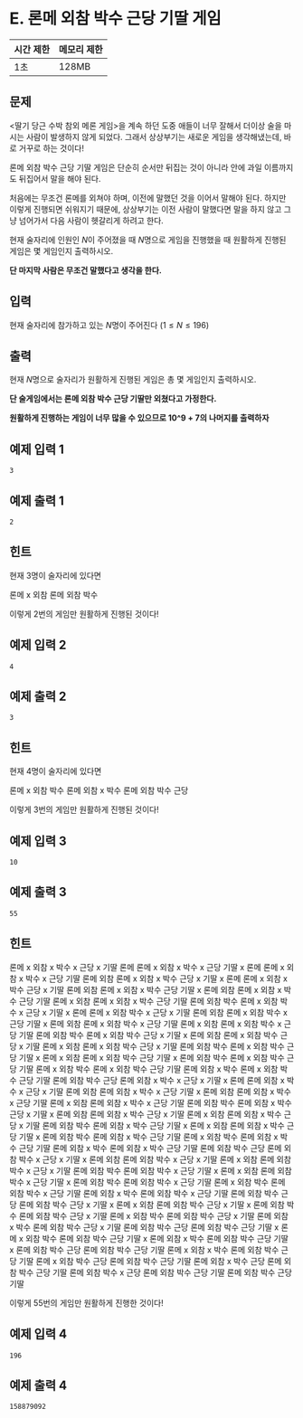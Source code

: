 # E. 론메 외참 박수 근당 기딸 게임

| 시간 제한 | 메모리 제한 |
| --- | --- |
| 1초 | 128MB |

## 문제

<딸기 당근 수박 참외 메론 게임>을 계속 하던 도중 애들이 너무 잘해서 더이상 술을 마시는 사람이 발생하지 않게 되었다. 
그래서 상상부기는 새로운 게임을 생각해냈는데, 바로 거꾸로 하는 것이다!

론메 외참 박수 근당 기딸 게임은 단순히 순서만 뒤집는 것이 아니라 안에 과일 이름까지도 뒤집어서 말을 해야 된다.

처음에는 무조건 론메를 외쳐야 하며, 이전에 말했던 것을 이어서 말해야 된다. 하지만 이렇게 진행되면 쉬워지기 때문에, 상상부기는 이전 사람이 말했다면 말을 하지 않고 그냥 넘어가서 다음 사람이 헷갈리게 하려고 한다.

현재 술자리에 인원인 $N$이 주어졌을 때 $N$명으로 게임을 진행했을 때 원활하게 진행된 게임은 몇 게임인지 출력하시오.

**단 마지막 사람은 무조건 말했다고 생각을 한다.**
## 입력

현재 술자리에 참가하고 있는 $N$명이 주어진다 
$(1 \leq N \leq 196)$

## 출력

현재 $N$명으로 술자리가 원활하게 진행된 게임은 총 몇 게임인지 출력하시오.

**단 술게임에서는 론메 외참 박수 근당 기딸만 외쳤다고 가정한다.**

**원활하게 진행하는 게임이 너무 많을 수 있으므로 10^9 + 7의 나머지를 출력하자** 

## 예제 입력 1

```
3
```

## 예제 출력 1

```
2
```

## 힌트

현재 3명이 술자리에 있다면

론메 x 외참
론메 외참 박수

이렇게 2번의 게임만 원활하게 진행된 것이다!

## 예제 입력 2

```
4
```

## 예제 출력 2

```
3
```

## 힌트

현재 4명이 술자리에 있다면

론메 x 외참 박수
론메 외참 x 박수
론메 외참 박수 근당


이렇게 3번의 게임만 원활하게 진행된 것이다!

## 예제 입력 3

```
10
```

## 예제 출력 3

```
55
```

## 힌트


론메 x 외참 x 박수 x 근당 x 기딸 론메
론메 x 외참 x 박수 x 근당 기딸 x 론메
론메 x 외참 x 박수 x 근당 기딸 론메 외참
론메 x 외참 x 박수 근당 x 기딸 x 론메
론메 x 외참 x 박수 근당 x 기딸 론메 외참
론메 x 외참 x 박수 근당 기딸 x 론메 외참
론메 x 외참 x 박수 근당 기딸 론메 x 외참
론메 x 외참 x 박수 근당 기딸 론메 외참 박수
론메 x 외참 박수 x 근당 x 기딸 x 론메
론메 x 외참 박수 x 근당 x 기딸 론메 외참
론메 x 외참 박수 x 근당 기딸 x 론메 외참
론메 x 외참 박수 x 근당 기딸 론메 x 외참
론메 x 외참 박수 x 근당 기딸 론메 외참 박수
론메 x 외참 박수 근당 x 기딸 x 론메 외참
론메 x 외참 박수 근당 x 기딸 론메 x 외참
론메 x 외참 박수 근당 x 기딸 론메 외참 박수
론메 x 외참 박수 근당 기딸 x 론메 x 외참
론메 x 외참 박수 근당 기딸 x 론메 외참 박수
론메 x 외참 박수 근당 기딸 론메 x 외참 박수
론메 x 외참 박수 근당 기딸 론메 외참 x 박수
론메 x 외참 박수 근당 기딸 론메 외참 박수 근당
론메 외참 x 박수 x 근당 x 기딸 x 론메
론메 외참 x 박수 x 근당 x 기딸 론메 외참
론메 외참 x 박수 x 근당 기딸 x 론메 외참
론메 외참 x 박수 x 근당 기딸 론메 x 외참
론메 외참 x 박수 x 근당 기딸 론메 외참 박수
론메 외참 x 박수 근당 x 기딸 x 론메 외참
론메 외참 x 박수 근당 x 기딸 론메 x 외참
론메 외참 x 박수 근당 x 기딸 론메 외참 박수
론메 외참 x 박수 근당 기딸 x 론메 x 외참
론메 외참 x 박수 근당 기딸 x 론메 외참 박수
론메 외참 x 박수 근당 기딸 론메 x 외참 박수
론메 외참 x 박수 근당 기딸 론메 외참 x 박수
론메 외참 x 박수 근당 기딸 론메 외참 박수 근당
론메 외참 박수 x 근당 x 기딸 x 론메 외참
론메 외참 박수 x 근당 x 기딸 론메 x 외참
론메 외참 박수 x 근당 x 기딸 론메 외참 박수
론메 외참 박수 x 근당 기딸 x 론메 x 외참
론메 외참 박수 x 근당 기딸 x 론메 외참 박수
론메 외참 박수 x 근당 기딸 론메 x 외참 박수
론메 외참 박수 x 근당 기딸 론메 외참 x 박수
론메 외참 박수 x 근당 기딸 론메 외참 박수 근당
론메 외참 박수 근당 x 기딸 x 론메 x 외참
론메 외참 박수 근당 x 기딸 x 론메 외참 박수
론메 외참 박수 근당 x 기딸 론메 x 외참 박수
론메 외참 박수 근당 x 기딸 론메 외참 x 박수
론메 외참 박수 근당 x 기딸 론메 외참 박수 근당
론메 외참 박수 근당 기딸 x 론메 x 외참 박수
론메 외참 박수 근당 기딸 x 론메 외참 x 박수
론메 외참 박수 근당 기딸 x 론메 외참 박수 근당
론메 외참 박수 근당 기딸 론메 x 외참 x 박수
론메 외참 박수 근당 기딸 론메 x 외참 박수 근당
론메 외참 박수 근당 기딸 론메 외참 x 박수 근당
론메 외참 박수 근당 기딸 론메 외참 박수 x 근당
론메 외참 박수 근당 기딸 론메 외참 박수 근당 기딸

이렇게 55번의 게임만 원활하게 진행한 것이다!


## 예제 입력 4

```
196
```

## 예제 출력 4

```
158879092
```
